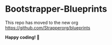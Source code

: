 # Bootstrapper-Blueprints

This repo has moved to the new org https://github.com/Strapperorg/blueprints

**Happy coding! 🚀**
